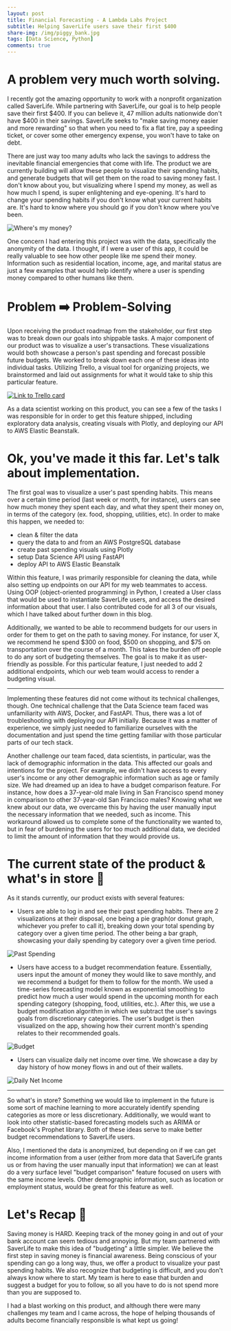 ```yaml
---
layout: post
title: Financial Forecasting - A Lambda Labs Project
subtitle: Helping SaverLife users save their first $400
share-img: /img/piggy_bank.jpg
tags: [Data Science, Python]
comments: true
---
```


# A problem very much worth solving.

I recently got the amazing opportunity to work with a nonprofit organization called SaverLife. While partnering with SaverLife, our goal is to help people save their first $400. If you can believe it, 47 million adults nationwide don't have $400 in their savings. SaverLife seeks to "make saving money easier and more rewarding" so that when you need to fix a flat tire, pay a speeding ticket, or cover some other emergency expense, you won't have to take on debt.

There are just way too many adults who lack the savings to address the inevitable financial emergencies that come with life. The product we are currently building will allow these people to visualize their spending habits, and generate budgets that will get them on the road to saving money fast. I don't know about you, but visualizing where I spend my money, as well as how much I spend, is super enlightening and eye-opening. It's hard to change your spending habits if you don't know what your current habits are. It's hard to know where you should go if you don't know where you've been.

![Where's my money?](https://media.giphy.com/media/yIxNOXEMpqkqA/giphy.gif)

One concern I had entering this project was with the data, specifically the anonymity of the data. I thought, if I were a user of this app, it could be really valuable to see how other people like me spend their money. Information such as residential location, income, age, and marital status are just a few examples that would help identify where a user is spending money compared to other humans like them.

# Problem ➡️ Problem-Solving

Upon receiving the product roadmap from the stakeholder, our first step was to break down our goals into shippable tasks. A major component of our product was to visualize a user's transactions. These visualizations would both showcase a person's past spending and forecast possible future budgets. We worked to break down each one of these ideas into individual tasks. Utilizing Trello, a visual tool for organizing projects, we brainstormed and laid out assignments for what it would take to ship this particular feature.

[![Link to Trello card](https://cdn-images-1.medium.com/max/880/1*ujMeb_KsEQ4j9SHJsKINhA.png)](https://trello.com/c/ziJimQnF)

As a data scientist working on this product, you can see a few of the tasks I was responsible for in order to get this feature shipped, including exploratory data analysis, creating visuals with Plotly, and deploying our API to AWS Elastic Beanstalk.

# Ok, you've made it this far. Let's talk about implementation.

The first goal was to visualize a user's past spending habits. This means over a certain time period (last week or month, for instance), users can see how much money they spent each day, and what they spent their money on, in terms of the category (ex. food, shopping, utilities, etc). In order to make this happen, we needed to:
- clean & filter the data
- query the data to and from an AWS PostgreSQL database
- create past spending visuals using Plotly
- setup Data Science API using FastAPI
- deploy API to AWS Elastic Beanstalk

Within this feature, I was primarily responsible for cleaning the data, while also setting up endpoints on our API for my web teammates to access. Using OOP (object-oriented programming) in Python, I created a User class that would be used to instantiate SaverLife users, and access the desired information about that user. I also contributed code for all 3 of our visuals, which I have talked about further down in this blog.

Additionally, we wanted to be able to recommend budgets for our users in order for them to get on the path to saving money. For instance, for user X, we recommend he spend $300 on food, $500 on shopping, and $75 on transportation over the course of a month. This takes the burden off people to do any sort of budgeting themselves. The goal is to make it as user-friendly as possible. For this particular feature, I just needed to add 2 additional endpoints, which our web team would access to render a budgeting visual.


---

Implementing these features did not come without its technical challenges, though. One technical challenge that the Data Science team faced was unfamiliarity with AWS, Docker, and FastAPI. Thus, there was a lot of troubleshooting with deploying our API initially. Because it was a matter of experience, we simply just needed to familiarize ourselves with the documentation and just spend the time getting familiar with those particular parts of our tech stack.

Another challenge our team faced, data scientists, in particular, was the lack of demographic information in the data. This affected our goals and intentions for the project. For example, we didn't have access to every user's income or any other demographic information such as age or family size. We had dreamed up an idea to have a budget comparison feature. For instance, how does a 37-year-old male living in San Francisco spend money in comparison to other 37-year-old San Francisco males? Knowing what we knew about our data, we overcame this by having the user manually input the necessary information that we needed, such as income. This workaround allowed us to complete some of the functionality we wanted to, but in fear of burdening the users for too much additional data, we decided to limit the amount of information that they would provide us.

# The current state of the product & what's in store 👀

As it stands currently, our product exists with several features:

- Users are able to log in and see their past spending habits. There are 2 visualizations at their disposal, one being a pie graph(or donut graph, whichever you prefer to call it), breaking down your total spending by category over a given time period. The other being a bar graph, showcasing your daily spending by category over a given time period.

![Past Spending](https://cdn-images-1.medium.com/max/880/1*uZNNECRF4y_TcPHNIijybg.jpeg)

- Users have access to a budget recommendation feature. Essentially, users input the amount of money they would like to save monthly, and we recommend a budget for them to follow for the month. We used a time-series forecasting model known as exponential smoothing to predict how much a user would spend in the upcoming month for each spending category (shopping, food, utilities, etc.). After this, we use a budget modification algorithm in which we subtract the user's savings goals from discretionary categories. The user's budget is then visualized on the app, showing how their current month's spending relates to their recommended goals.

![Budget](https://cdn-images-1.medium.com/max/880/1*bKwH0YTQaMbXnMFMZ0FKxA.png)

- Users can visualize daily net income over time. We showcase a day by day history of how money flows in and out of their wallets.

![Daily Net Income](https://cdn-images-1.medium.com/max/880/1*r_PbpL89A5rBTWtUxwXXCg.png)

---

So what's in store? Something we would like to implement in the future is some sort of machine learning to more accurately identify spending categories as more or less discretionary. Additionally, we would want to look into other statistic-based forecasting models such as ARIMA or Facebook's Prophet library. Both of these ideas serve to make better budget recommendations to SaverLife users.

Also, I mentioned the data is anonymized, but depending on if we can get income information from a user (either from more data that SaverLife grants us or from having the user manually input that information) we can at least do a very surface level "budget comparison" feature focused on users with the same income levels. Other demographic information, such as location or employment status, would be great for this feature as well.

# Let's Recap 📝
Saving money is HARD. Keeping track of the money going in and out of your bank account can seem tedious and annoying. But my team partnered with SaverLife to make this idea of "budgeting" a little simpler. We believe the first step in saving money is financial awareness. Being conscious of your spending can go a long way, thus, we offer a product to visualize your past spending habits. We also recognize that budgeting is difficult, and you don't always know where to start. My team is here to ease that burden and suggest a budget for you to follow, so all you have to do is not spend more than you are supposed to.

I had a blast working on this product, and although there were many challenges my team and I came across, the hope of helping thousands of adults become financially responsible is what kept us going!
